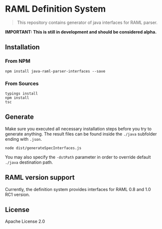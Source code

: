 # RAML Definition System

> This repository contains generator of java interfaces for RAML parser.

**IMPORTANT: This is still in development and should be considered alpha.**

## Installation

### From NPM

```
npm install java-raml-parser-interfaces --save
```

### From Sources

```
typings install
npm install
tsc
```

## Generate

Make sure you executed all necessary installation steps before you try to generate anything.
The result files can be found inside the `./java` subfolder ending with `.json`.

```
node dist/generateSpecInterfaces.js
```

You may also specify the `-dstPath` parameter in order to override default `./java` destination path.


## RAML version support

Currently, the definition system provides interfaces for RAML 0.8 and 1.0 RC1 version.

## License

Apache License 2.0

